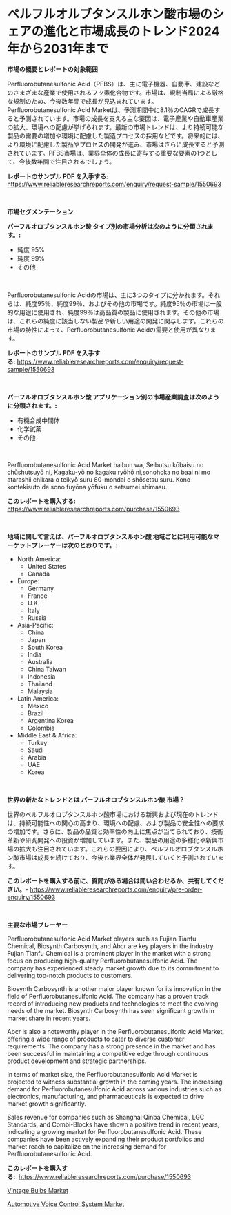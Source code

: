 <p><h1>ペルフルオルブタンスルホン酸市場のシェアの進化と市場成長のトレンド2024年から2031年まで</h1></p><p><strong>市場の概要とレポートの対象範囲</strong></p>
<p><p>Perfluorobutanesulfonic Acid（PFBS）は、主に電子機器、自動車、建設などのさまざまな産業で使用されるフッ素化合物です。市場は、規制当局による厳格な規制のため、今後数年間で成長が見込まれています。Perfluorobutanesulfonic Acid Marketは、予測期間中に8.1％のCAGRで成長すると予測されています。市場の成長を支える主な要因は、電子産業や自動車産業の拡大、環境への配慮が挙げられます。最新の市場トレンドは、より持続可能な製品の需要の増加や環境に配慮した製造プロセスの採用などです。将来的には、より環境に配慮した製品やプロセスの開発が進み、市場はさらに成長すると予測されています。PFBS市場は、業界全体の成長に寄与する重要な要素の1つとして、今後数年間で注目されるでしょう。</p></p>
<p><strong>レポートのサンプル PDF を入手する:</strong> <a href="https://www.reliableresearchreports.com/enquiry/request-sample/1550693">https://www.reliableresearchreports.com/enquiry/request-sample/1550693</a></p>
<p>&nbsp;</p>
<p><strong>市場セグメンテーション</strong></p>
<p><strong>パーフルオロブタンスルホン酸 タイプ別の市場分析は次のように分類されます。:</strong></p>
<p><ul><li>純度 95%</li><li>純度 99%</li><li>その他</li></ul></p>
<p>&nbsp;</p>
<p><p>Perfluorobutanesulfonic Acidの市場は、主に3つのタイプに分かれます。それらは、純度95％、純度99％、およびその他の市場です。純度95％の市場は一般的な用途に使用され、純度99％は高品質の製品に使用されます。その他の市場は、これらの純度に該当しない製品や新しい用途の開発に関与します。これらの市場の特性によって、Perfluorobutanesulfonic Acidの需要と使用が異なります。</p></p>
<p><strong>レポートのサンプル PDF を入手する:</strong>&nbsp;<a href="https://www.reliableresearchreports.com/enquiry/request-sample/1550693">https://www.reliableresearchreports.com/enquiry/request-sample/1550693</a></p>
<p>&nbsp;</p>
<p><strong> パーフルオロブタンスルホン酸 アプリケーション別の市場産業調査は次のように分類されます。:</strong></p>
<p><ul><li>有機合成中間体</li><li>化学試薬</li><li>その他</li></ul></p>
<p>&nbsp;</p>
<p><p>Perfluorobutanesulfonic Acid Market haibun wa, Seibutsu kōbaisu no chūshutsuyō ni, Kagaku-yō no kagaku ryōhō ni,sonohoka no baai ni mo atarashii chikara o teikyō suru 80-mondai o shōsetsu suru. Kono kontekisuto de sono fuyōna yōfuku o setsumei shimasu.</p></p>
<p><strong>このレポートを購入する:</strong>&nbsp; <a href="https://www.reliableresearchreports.com/purchase/1550693">https://www.reliableresearchreports.com/purchase/1550693</a></p>
<p>&nbsp;</p>
<p><strong>地域に関して言えば、パーフルオロブタンスルホン酸 地域ごとに利用可能なマーケットプレーヤーは次のとおりです。:</strong></p>
<p><ul>
    <li>
        North America:
        <ul>
            <li>United States</li>
            <li>Canada</li>
        </ul>
    </li>
    <li>
        Europe:
        <ul>
            <li>Germany</li>
            <li>France</li>
            <li>U.K.</li>
            <li>Italy</li>
            <li>Russia</li>
        </ul>
    </li>
    <li>
        Asia-Pacific:
        <ul>
            <li>China</li>
            <li>Japan</li>
            <li>South Korea</li>
            <li>India</li>
            <li>Australia</li>
            <li>China Taiwan</li>
            <li>Indonesia</li>
            <li>Thailand</li>
            <li>Malaysia</li>
        </ul>
    </li>
    <li>
        Latin America:
        <ul>
            <li>Mexico</li>
            <li>Brazil</li>
            <li>Argentina Korea</li>
            <li>Colombia</li>
        </ul>
    </li>
    <li>
        Middle East & Africa:
        <ul>
            <li>Turkey</li>
            <li>Saudi</li>
            <li>Arabia</li>
            <li>UAE</li>
            <li>Korea</li>
        </ul>
    </li>
    </ul></p>
<p>&nbsp;</p>
<p><strong>世界の新たなトレンドとは パーフルオロブタンスルホン酸 市場？</strong></p>
<p><p>世界のペルフルオロブタンスルホン酸市場における新興および現在のトレンドは、持続可能性への関心の高まり、環境への配慮、および製品の安全性への要求の増加です。さらに、製品の品質と効率性の向上に焦点が当てられており、技術革新や研究開発への投資が増加しています。また、製品の用途の多様化や新興市場の拡大も注目されています。これらの要因により、ペルフルオロブタンスルホン酸市場は成長を続けており、今後も業界全体が発展していくと予測されています。</p></p>
<p><strong>このレポートを購入する前に、質問がある場合は問い合わせるか、共有してください。</strong>- <a href="https://www.reliableresearchreports.com/enquiry/pre-order-enquiry/1550693">https://www.reliableresearchreports.com/enquiry/pre-order-enquiry/1550693</a></p>
<p>&nbsp;</p>
<p><strong>主要な市場プレーヤー</strong></p>
<p><p>Perfluorobutanesulfonic Acid Market players such as Fujian Tianfu Chemical, Biosynth Carbosynth, and Abcr are key players in the industry. Fujian Tianfu Chemical is a prominent player in the market with a strong focus on producing high-quality Perfluorobutanesulfonic Acid. The company has experienced steady market growth due to its commitment to delivering top-notch products to customers.</p><p>Biosynth Carbosynth is another major player known for its innovation in the field of Perfluorobutanesulfonic Acid. The company has a proven track record of introducing new products and technologies to meet the evolving needs of the market. Biosynth Carbosynth has seen significant growth in market share in recent years.</p><p>Abcr is also a noteworthy player in the Perfluorobutanesulfonic Acid Market, offering a wide range of products to cater to diverse customer requirements. The company has a strong presence in the market and has been successful in maintaining a competitive edge through continuous product development and strategic partnerships.</p><p>In terms of market size, the Perfluorobutanesulfonic Acid Market is projected to witness substantial growth in the coming years. The increasing demand for Perfluorobutanesulfonic Acid across various industries such as electronics, manufacturing, and pharmaceuticals is expected to drive market growth significantly.</p><p>Sales revenue for companies such as Shanghai Qinba Chemical, LGC Standards, and Combi-Blocks have shown a positive trend in recent years, indicating a growing market for Perfluorobutanesulfonic Acid. These companies have been actively expanding their product portfolios and market reach to capitalize on the increasing demand for Perfluorobutanesulfonic Acid.</p></p>
<p><strong>このレポートを購入する:</strong>&nbsp;&nbsp;<a href="https://www.reliableresearchreports.com/purchase/1550693">https://www.reliableresearchreports.com/purchase/1550693</a></p>
<p><p><a href="https://github.com/lataunyatinikmelvin59ilbd0dv/Market-Research-Report-List-1/blob/main/vintage-bulbs-market.md">Vintage Bulbs Market</a></p><p><a href="https://meowing-lemming-dd3.notion.site/Automotive-Voice-Control-System-Market-Size-Market-Trends-and-Growth-Outlook-forecasted-for-period-74502a72ff564cf282e6ef79dd9d199c">Automotive Voice Control System Market</a></p></p>